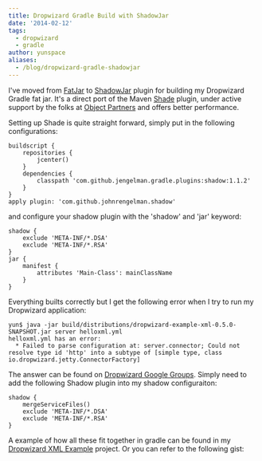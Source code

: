 ```yaml
---
title: Dropwizard Gradle Build with ShadowJar
date: '2014-02-12'
tags:
  - dropwizard
  - gradle
author: yunspace
aliases:
  - /blog/dropwizard-gradle-shadowjar
---
```

I've moved from [FatJar][fatjar] to [ShadowJar][shadow] plugin for building my Dropwizard Gradle fat jar. It's a direct port of the Maven [Shade][shade] plugin, under active support by the folks at [Object Partners][objectpartners] and offers better performance.

Setting up Shade is quite straight forward, simply put in the following configurations:

    buildscript {
        repositories {
            jcenter()
        }
        dependencies {
            classpath 'com.github.jengelman.gradle.plugins:shadow:1.1.2'
        }
    }
    apply plugin: 'com.github.johnrengelman.shadow'

and configure your shadow plugin with the 'shadow' and 'jar' keyword:

    shadow {
        exclude 'META-INF/*.DSA'
        exclude 'META-INF/*.RSA'
    }
    jar {
        manifest {
            attributes 'Main-Class': mainClassName
        }
    }

Everything builts correctly but I get the following error when I try to run my Dropwizard application:

    yun$ java -jar build/distributions/dropwizard-example-xml-0.5.0-SNAPSHOT.jar server helloxml.yml
    helloxml.yml has an error:
      * Failed to parse configuration at: server.connector; Could not resolve type id 'http' into a subtype of [simple type, class io.dropwizard.jetty.ConnectorFactory]

The answer can be found on [Dropwizard Google Groups][dw-group]. Simply need to add the following Shadow plugin into my shadow configuraiton:

    shadow {
        mergeServiceFiles()
        exclude 'META-INF/*.DSA'
        exclude 'META-INF/*.RSA'
    }

A example of how all these fit together in gradle can be found in my [Dropwizard XML Example][dropwizard-xml-example] project. Or you can refer to the following gist:

<script src="https://gist.github.com/yunspace/170efc94faa7fe974207.js"></script>

[objectpartners]: http://www.objectpartners.com/2013/07/16/creating-self-contained-executable-jars-with-gradle-and-shadow/
[contact_dw]:     https://github.com/kyleboon/contact_dropwizard/blob/master/build.gradle
[fatjar]:         https://github.com/musketyr/gradle-fatjar-plugin
[shadow]:         https://github.com/johnrengelman/shadow
[shade]:          http://maven.apache.org/plugins/maven-shade-plugin/
[dropwizard-xml-example]: https://github.com/yunspace/dropwizard-xml-example/
[dw-group]:       https://groups.google.com/forum/#!topic/dropwizard-user/3sPfYH9wzlY
